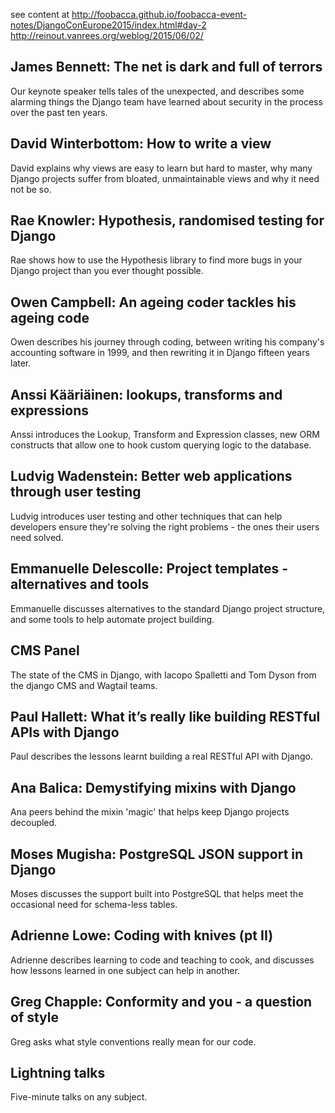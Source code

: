 see content at http://foobacca.github.io/foobacca-event-notes/DjangoConEurope2015/index.html#day-2
http://reinout.vanrees.org/weblog/2015/06/02/


James Bennett: The net is dark and full of terrors
--------------------------------------------------
Our keynote speaker tells tales of the unexpected, and describes some alarming things the Django team have learned about security in the process over the past ten years.


David Winterbottom: How to write a view
----------------------------------------
David explains why views are easy to learn but hard to master, why many Django projects suffer from bloated, unmaintainable views and why it need not be so.


Rae Knowler: Hypothesis, randomised testing for Django
-------------------------------------------------------
Rae shows how to use the Hypothesis library to find more bugs in your Django project than you ever thought possible.


Owen Campbell: An ageing coder tackles his ageing code
-------------------------------------------------------
Owen describes his journey through coding, between writing his company's accounting software in 1999, and then rewriting it in Django fifteen years later.

Anssi Kääriäinen: lookups, transforms and expressions
------------------------------------------------------
Anssi introduces the Lookup, Transform and Expression classes, new ORM constructs that allow one to hook custom querying logic to the database.


Ludvig Wadenstein: Better web applications through user testing
-----------------------------------------------------------------
Ludvig introduces user testing and other techniques that can help developers ensure they're solving the right problems - the ones their users need solved.


Emmanuelle Delescolle: Project templates - alternatives and tools
-------------------------------------------------------------------
Emmanuelle discusses alternatives to the standard Django project structure, and some tools to help automate project building.


CMS Panel
----------
The state of the CMS in Django, with Iacopo Spalletti and Tom Dyson from the django CMS and Wagtail teams.


Paul Hallett: What it’s really like building RESTful APIs with Django
----------------------------------------------------------------------
Paul describes the lessons learnt building a real RESTful API with Django.


Ana Balica: Demystifying mixins with Django
--------------------------------------------
Ana peers behind the mixin 'magic' that helps keep Django projects decoupled.


Moses Mugisha: PostgreSQL JSON support in Django
--------------------------------------------------
Moses discusses the support built into PostgreSQL that helps meet the occasional need for schema-less tables.


Adrienne Lowe: Coding with knives (pt II)
------------------------------------------
Adrienne describes learning to code and teaching to cook, and discusses how lessons learned in one subject can help in another.



Greg Chapple: Conformity and you - a question of style
-------------------------------------------------------
Greg asks what style conventions really mean for our code.


Lightning talks
----------------
Five-minute talks on any subject.
